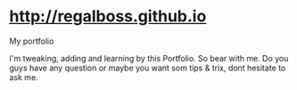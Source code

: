 # http://regalboss.github.io
My portfolio

I'm tweaking, adding and learning by this Portfolio. So bear with me. Do you guys have any question or maybe you want som tips & trix, dont hesitate to ask me.

